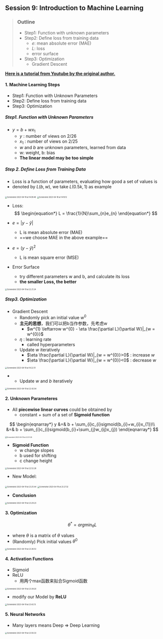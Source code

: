 ## Session 9: Introduction to Machine Learning

>   ### Outline
>
>   -   Step1: Function with unknown parameters
>   -   Step2: Define loss from training data
>       -   $e$: mean absolute error (MAE)
>       -   $L$: loss
>       -   error surface
>   -   Step3: Optimization
>       -   Gradient Descent
>   



[**Here is a tutorial from Youtube by the original author.**](https://www.youtube.com/playlist?list=PLJV_el3uVTsNxV_IGauQZBHjBKZ26JHjd)

#### 1. Machine Learning Steps

-   Step1: Function with Unknown Parameters
-   Step2: Define loss from training data
-   Step3: Optimization



##### Step1. Function with Unknown Parameters 

-   $y = b + wx_{1}$
    -   $y$ : number of  views on 2/26
    -   $x_{1}$ : number of views on 2/25
    -   $w$ and $b$ are unknown parameters, learned from data
    -   w: weight, b: bias
    -   **The linear model may be too simple**



##### Step 2. Define Loss from Training Data

-   Loss is a function of parameters, evaluating how good a set of values is
-   denoted by $L(b,w)$, we take $L(0.5k, 1)$ as example

<img src="assets/Screenshot 2023-04-18 at 14.09.46.png" alt="Screenshot 2023-04-18 at 14.09.46" style="zoom:40%;" />

<img src="assets/Screenshot 2023-04-18 at 14.10.12.png" alt="Screenshot 2023-04-18 at 14.10.12" style="zoom:40%;" />

-   Loss: 
    $$
    \begin{equation*}
        L = \frac{1}{N}\sum_{n}e_{n}
    \end{equation*}
    $$
-   $e = |y - \hat{y}|$

    -   L is mean absolute error (MAE)
    -   ==we choose MAE in the above example==
-   $e = (y - \hat{y})^2$
    -   L is mean square error (MSE)

-   Error Surface

    -   try different parameters w and b, and calculate its loss
    -   **the smaller Loss, the better**


<img src="assets/Screenshot 2023-04-19 at 22.21.24.png" alt="Screenshot 2023-04-19 at 22.21.24" style="zoom:40%;" />



##### Step3. Optimization

-   Gradient Descent
    -   Randomly pick an initial value $w^{0}$
    -   **主元的思想**，我们可以把b当作参数，先考虑w
        -   $w^{1} \leftarrow w^{0} - \eta \frac{\partial L}{\partial W}|_{w = w^{0}}$
    -   $\eta$ : learning rate
        -   called hyperparameters
    -   Update $w$ iteratively
        -   $\eta \frac{\partial L}{\partial W}|_{w = w^{0}}>0$ : increase $w$
        -   $\eta \frac{\partial L}{\partial W}|_{w = w^{0}}<0$ : decrease $w$ 

<img src="assets/Screenshot 2023-04-18 at 14.22.51.png" alt="Screenshot 2023-04-18 at 14.22.51" style="zoom:40%;" />

-   -   Update $w$ and $b$ iteratively

<img src="assets/Screenshot 2023-04-19 at 22.42.04.png" alt="Screenshot 2023-04-19 at 22.42.04" style="zoom:40%;" />



#### 2. Unknown Parameteres

-   All **piecewise linear curves** could be obtained by 
    -   constant + sum of a set of **Sigmoid function**

$$
\begin{eqnarray*}
	y &=& b + \sum_{i}c_{i}sigmoid(b_{i}+w_{i}x_{1})\\
	  &=& b + \sum_{i}c_{i}sigmoid(b_{i}+\sum_{j}w_{ij}x_{j})
\end{eqnarray*}
$$

<img src="assets/Screenshot 2023-04-19 at 22.51.28.png" alt="Screenshot 2023-04-19 at 22.51.28" style="zoom:35%;" />

-   **Sigmoid Function**
    -   w change slopes
    -   b used for shifting
    -   c change height

<img src="assets/Screenshot 2023-04-19 at 22.52.28.png" alt="Screenshot 2023-04-19 at 22.52.28" style="zoom:40%;" />

-   New Model:

<img src="assets/Screenshot 2023-04-19 at 23.25.44.png" alt="Screenshot 2023-04-19 at 23.25.44" style="zoom:40%;" />

<img src="assets/Screenshot 2023-04-19 at 23.27.32.png" alt="Screenshot 2023-04-19 at 23.27.32" style="zoom:40%;" />

-   **Conclusion**

<img src="assets/Screenshot 2023-04-19 at 23.29.23.png" alt="Screenshot 2023-04-19 at 23.29.23" style="zoom:40%;" />



#### 3. Optimization

$$
\begin{equation*}
	\theta^{*} = arg \min_{\theta} L
\end{equation*}
$$

-   where $\theta$ is a matrix of $\theta$ values
-   (Randomly) Pick initial values $\theta^{0}$

<img src="assets/Screenshot 2023-04-19 at 23.36.53.png" alt="Screenshot 2023-04-19 at 23.36.53" style="zoom:40%;" />



#### 4. Activation Functions

-   Sigmoid
-   ReLU
    -   用两个max函数来拟合Sigmoid函数

<img src="assets/Screenshot 2023-04-19 at 23.39.20.png" alt="Screenshot 2023-04-19 at 23.39.20" style="zoom:40%;" />

-   modify our Model by **ReLU**

<img src="assets/Screenshot 2023-04-19 at 23.42.13.png" alt="Screenshot 2023-04-19 at 23.42.13" style="zoom:40%;" />



#### 5. Neural Networks

-   Many layers means Deep => Deep Learning

<img src="assets/Screenshot 2023-04-19 at 23.50.33.png" alt="Screenshot 2023-04-19 at 23.50.33" style="zoom:40%;" />







